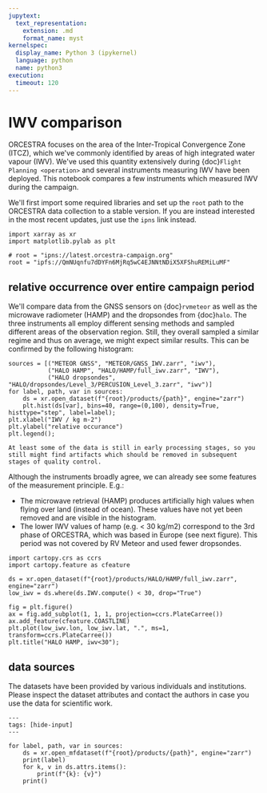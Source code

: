 ```yaml
---
jupytext:
  text_representation:
    extension: .md
    format_name: myst
kernelspec:
  display_name: Python 3 (ipykernel)
  language: python
  name: python3
execution:
  timeout: 120
---
```


# IWV comparison

ORCESTRA focuses on the area of the Inter-Tropical Convergence Zone (ITCZ), which we've commonly identified by areas of high integrated water vapour (IWV).
We've used this quantity extensively during {doc}`Flight Planning <operation>` and several instruments measuring IWV have been deployed.
This notebook compares a few instruments which measured IWV during the campaign.

We'll first import some required libraries and set up the `root` path to the ORCESTRA data collection to a stable version.
If you are instead interested in the most recent updates, just use the `ipns` link instead.

```{code-cell} ipython3
import xarray as xr
import matplotlib.pylab as plt

# root = "ipns://latest.orcestra-campaign.org"
root = "ipfs://QmNUqnfu7dDYFn6MjRq5wC4EJNNtNDiX5XFShuREMiLuMF"
```

## relative occurrence over entire campaign period
We'll compare data from the GNSS sensors on {doc}`rvmeteor` as well as the microwave radiometer (HAMP) and the dropsondes from {doc}`halo`.
The three instruments all employ different sensing methods and sampled different areas of the observation region.
Still, they overall sampled a similar regime and thus on average, we might expect similar results.
This can be confirmed by the following histogram:

```{code-cell} ipython3
sources = [("METEOR GNSS", "METEOR/GNSS_IWV.zarr", "iwv"),
           ("HALO HAMP", "HALO/HAMP/full_iwv.zarr", "IWV"),
           ("HALO dropsondes", "HALO/dropsondes/Level_3/PERCUSION_Level_3.zarr", "iwv")]
for label, path, var in sources:
    ds = xr.open_dataset(f"{root}/products/{path}", engine="zarr")
    plt.hist(ds[var], bins=40, range=(0,100), density=True, histtype="step", label=label);
plt.xlabel("IWV / kg m-2")
plt.ylabel("relative occurance")
plt.legend();
```

```{note}
At least some of the data is still in early processing stages, so you still might find artifacts which should be removed in subsequent stages of quality control.
```

Although the instruments broadly agree, we can already see some features of the measurement principle. E.g.:

* The microwave retrieval (HAMP) produces artificially high values when flying over land (instead of ocean). These values have not yet been removed and are visible in the histogram.
* The lower IWV values of hamp (e.g. < 30 kg/m2) correspond to the 3rd phase of ORCESTRA, which was based in Europe (see next figure). This period was not covered by RV Meteor and used fewer dropsondes.

```{code-cell} ipython3
import cartopy.crs as ccrs
import cartopy.feature as cfeature

ds = xr.open_dataset(f"{root}/products/HALO/HAMP/full_iwv.zarr", engine="zarr")
low_iwv = ds.where(ds.IWV.compute() < 30, drop="True")

fig = plt.figure()
ax = fig.add_subplot(1, 1, 1, projection=ccrs.PlateCarree())
ax.add_feature(cfeature.COASTLINE)
plt.plot(low_iwv.lon, low_iwv.lat, ".", ms=1, transform=ccrs.PlateCarree())
plt.title("HALO HAMP, iwv<30");
```

## data sources

The datasets have been provided by various individuals and institutions.
Please inspect the dataset attributes and contact the authors in case you use the data for scientific work.

```{code-cell} ipython3
---
tags: [hide-input]
---

for label, path, var in sources:
    ds = xr.open_mfdataset(f"{root}/products/{path}", engine="zarr")
    print(label)
    for k, v in ds.attrs.items():
        print(f"{k}: {v}")
    print()
```
